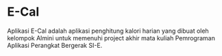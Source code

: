 # E-Cal
 Aplikasi E-Cal adalah aplikasi penghitung kalori harian yang dibuat oleh kelompok Almini untuk memenuhi project akhir mata kuliah Pemrograman Aplikasi Perangkat Bergerak SI-E.
